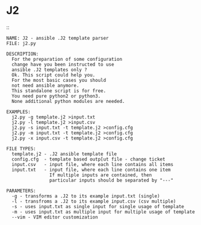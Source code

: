 # J2
::
    
    NAME: J2 - ansible .J2 template parser
    FILE: j2.py
    
    DESCRIPTION:
      For the preparation of some configuration 
      change have you been instructed to use 
      ansible .J2 templates only ?
      Ok. This script could help you.
      For the most basic cases you should 
      not need ansible anymore.
      This standalone script is for free.
      You need pure python2 or python3.
      None additional python modules are needed.
    
    EXAMPLES:
      j2.py -g template.j2 >input.txt
      j2.py -l template.j2 >input.csv
      j2.py -s input.txt -t template.j2 >config.cfg
      j2.py -m input.txt -t template.j2 >config.cfg
      j2.py -x input.csv -t template.j2 >config.cfg
    
    FILE TYPES:
      template.j2 - .J2 ansible template file
      config.cfg  - template based outp[ut file - change ticket
      input.csv   - input file, where each line contains all items
      input.txt   - input file, where each line contains one item
                    If multiple inputs are contained, then
                    particular inputs should be separated by "---"
        
    PARAMETERS:
      -g - transforms a .J2 to its example input.txt (single)
      -l - transfroms a .J2 to its example input.csv (csv multiple)
      -s - uses input.txt as single input for single usage of template
      -m - uses input.txt as multiple input for multiple usage of template
      --vim - VIM editor customization

